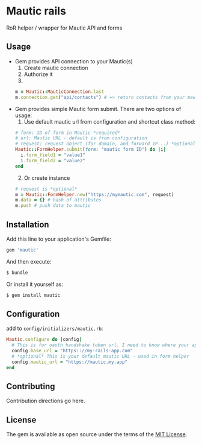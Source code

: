 # Mautic rails 
RoR helper / wrapper for Mautic API and forms

## Usage
* Gem provides API connection to your Mautic(s)
  1. Create mautic connection
  2. Authorize it
  3. 
  ```ruby
  m = Mautic::MauticConnection.last
  m.connection.get("api/contacts") # => return contacts from your mautic
  ```
* Gem provides simple Mautic form submit.
There are two options of usage:
  1. Use default mautic url from configuration and shortcut class method:
    ```ruby
    # form: ID of form in Mautic *required*
    # url: Mautic URL - default is from configuration
    # request: request object (for domain, and forward IP...) *optional*
    Mautic::FormHelper.submit(form: "mautic form ID") do |i|
      i.form_field1 = "value1"
      i.form_field2 = "value2"
    end
    ``` 
  2. Or create instance
  ```ruby
  # request is *optional*
  m = Mautic::FormHelper.new("https://mymautic.com", request)
  m.data = {} # hash of attributes
  m.push # push data to mautic 
  ```

## Installation
Add this line to your application's Gemfile:

```ruby
gem 'mautic'
```

And then execute:
```bash
$ bundle
```

Or install it yourself as:
```bash
$ gem install mautic
```

## Configuration

add to `config/initializers/mautic.rb`:
```ruby
Mautic.configure do |config|
  # This is for oauth handshake token url. I need to know where your app listen
  config.base_url = "https:://my-rails-app.com"
  # *optional* This is your default mautic URL - used in form helper 
  config.mautic_url = "https://mautic.my.app"
end
```

## Contributing
Contribution directions go here.

## License
The gem is available as open source under the terms of the [MIT License](http://opensource.org/licenses/MIT).
